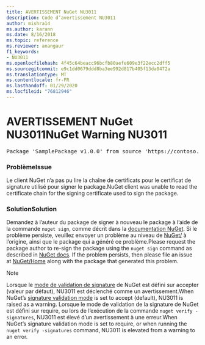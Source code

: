```yaml
---
title: AVERTISSEMENT NuGet NU3011
description: Code d’avertissement NU3011
author: mishra14
ms.author: karann
ms.date: 8/16/2018
ms.topic: reference
ms.reviewer: anangaur
f1_keywords:
- NU3011
ms.openlocfilehash: 4f45c64beacc96bcfb80aefe609e3f22ecc2dff5
ms.sourcegitcommit: e9c1dd0679ddd8ba3ee992d817b405f13da0472a
ms.translationtype: MT
ms.contentlocale: fr-FR
ms.lasthandoff: 01/29/2020
ms.locfileid: "76812946"
---
```

# <a name="nuget-warning-nu3011"></a><span data-ttu-id="71e6d-103">AVERTISSEMENT NuGet NU3011</span><span class="sxs-lookup"><span data-stu-id="71e6d-103">NuGet Warning NU3011</span></span>

<pre>Package 'SamplePackage v1.0.0' from source 'https://contoso.com/index.json': The primary signature is invalid.</pre>

### <a name="issue"></a><span data-ttu-id="71e6d-104">Problème</span><span class="sxs-lookup"><span data-stu-id="71e6d-104">Issue</span></span>

<span data-ttu-id="71e6d-105">Le client NuGet n’a pas pu lire la chaîne de certificats pour le certificat de signature utilisé pour signer le package.</span><span class="sxs-lookup"><span data-stu-id="71e6d-105">NuGet client was unable to read the certificate chain for the signing certificate used to sign the package.</span></span>


### <a name="solution"></a><span data-ttu-id="71e6d-106">Solution</span><span class="sxs-lookup"><span data-stu-id="71e6d-106">Solution</span></span>

<span data-ttu-id="71e6d-107">Demandez à l’auteur du package de signer à nouveau le package à l’aide de la commande `nuget sign`, comme décrit dans la [documentation NuGet](../../create-packages/sign-a-package.md). Si le problème persiste, veuillez envoyer un problème au niveau de [NuGet/](https://github.com/NuGet/Home/issues) à l’origine, ainsi que le package qui a généré ce problème.</span><span class="sxs-lookup"><span data-stu-id="71e6d-107">Please request the package author to re-sign the package using the `nuget sign` command as described in [NuGet docs](../../create-packages/sign-a-package.md). If the problem persists, then please file an issue at [NuGet/Home](https://github.com/NuGet/Home/issues) along with the package that generated this problem.</span></span>


> [!Note]
> <span data-ttu-id="71e6d-108">Lorsque le [mode de validation de signature](../../consume-packages/installing-signed-packages.md#configure-package-signature-requirements) de NuGet est défini sur accepter (valeur par défaut), NU3011 est déclenché comme un avertissement.</span><span class="sxs-lookup"><span data-stu-id="71e6d-108">When NuGet’s [signature validation mode](../../consume-packages/installing-signed-packages.md#configure-package-signature-requirements) is set to accept (default), NU3011 is raised as a warning.</span></span> <span data-ttu-id="71e6d-109">Lorsque le mode de validation de la signature de NuGet est défini sur require, ou lors de l’exécution de la commande `nuget verify -signatures`, NU3011 est élevé d’un avertissement à une erreur.</span><span class="sxs-lookup"><span data-stu-id="71e6d-109">When NuGet’s signature validation mode is set to require, or when running the `nuget verify -signatures` command, NU3011 is elevated from a warning to an error.</span></span> 
